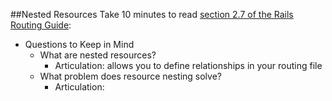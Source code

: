 ##Nested Resources
Take 10 minutes to read [section 2.7 of the Rails Routing Guide](http://guides.rubyonrails.org/routing.html#nested-resources):

- Questions to Keep in Mind
  - What are nested resources?
    - Articulation: allows you to define relationships in your routing file
  - What problem does resource nesting solve?
    - Articulation:
